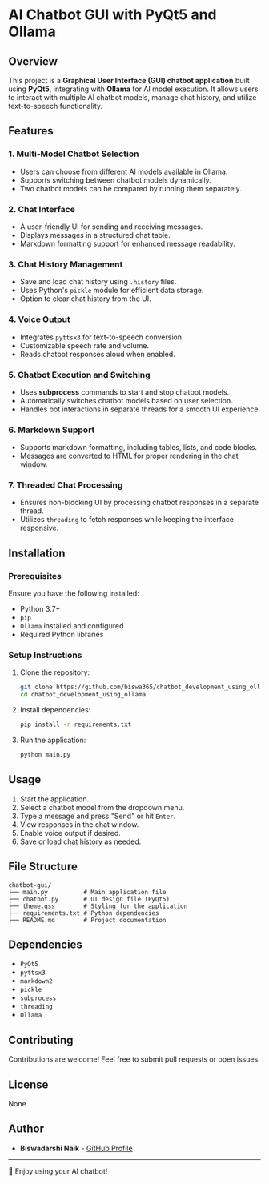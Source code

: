 # AI Chatbot GUI with PyQt5 and Ollama

## Overview
This project is a **Graphical User Interface (GUI) chatbot application** built using **PyQt5**, integrating with **Ollama** for AI model execution. It allows users to interact with multiple AI chatbot models, manage chat history, and utilize text-to-speech functionality.

## Features

### 1. Multi-Model Chatbot Selection
- Users can choose from different AI models available in Ollama.
- Supports switching between chatbot models dynamically.
- Two chatbot models can be compared by running them separately.

### 2. Chat Interface
- A user-friendly UI for sending and receiving messages.
- Displays messages in a structured chat table.
- Markdown formatting support for enhanced message readability.

### 3. Chat History Management
- Save and load chat history using `.history` files.
- Uses Python's `pickle` module for efficient data storage.
- Option to clear chat history from the UI.

### 4. Voice Output
- Integrates `pyttsx3` for text-to-speech conversion.
- Customizable speech rate and volume.
- Reads chatbot responses aloud when enabled.

### 5. Chatbot Execution and Switching
- Uses **subprocess** commands to start and stop chatbot models.
- Automatically switches chatbot models based on user selection.
- Handles bot interactions in separate threads for a smooth UI experience.

### 6. Markdown Support
- Supports markdown formatting, including tables, lists, and code blocks.
- Messages are converted to HTML for proper rendering in the chat window.

### 7. Threaded Chat Processing
- Ensures non-blocking UI by processing chatbot responses in a separate thread.
- Utilizes `threading` to fetch responses while keeping the interface responsive.

## Installation
### Prerequisites
Ensure you have the following installed:
- Python 3.7+
- `pip`
- `Ollama` installed and configured
- Required Python libraries

### Setup Instructions
1. Clone the repository:
   ```bash
   git clone https://github.com/biswa365/chatbot_development_using_ollama.git
   cd chatbot_development_using_ollama
   ```

2. Install dependencies:
   ```bash
   pip install -r requirements.txt
   ```

3. Run the application:
   ```bash
   python main.py
   ```

## Usage
1. Start the application.
2. Select a chatbot model from the dropdown menu.
3. Type a message and press "Send" or hit `Enter`.
4. View responses in the chat window.
5. Enable voice output if desired.
6. Save or load chat history as needed.

## File Structure
```
chatbot-gui/
├── main.py          # Main application file
├── chatbot.py       # UI design file (PyQt5)
├── theme.qss        # Styling for the application
├── requirements.txt # Python dependencies
├── README.md        # Project documentation
```

## Dependencies
- `PyQt5`
- `pyttsx3`
- `markdown2`
- `pickle`
- `subprocess`
- `threading`
- `Ollama`

## Contributing
Contributions are welcome! Feel free to submit pull requests or open issues.

## License
None

## Author
- **Biswadarshi Naik** - [GitHub Profile](https://github.com/biswa365)
---
🚀 Enjoy using your AI chatbot!
